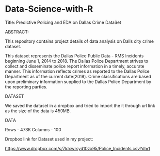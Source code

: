# Data-Science-with-R

Title: Predictive Policing and EDA on Dallas Crime DataSet

ABSTRACT:

This repository contains project details of data analysis on Dalls city crime dataset.

This dataset represents the Dallas Police Public Data - RMS Incidents beginning June 1, 2014 to 2018. The Dallas Police Department strives to collect and disseminate police report information in a timely, accurate manner. This information reflects crimes as reported to the Dallas Police Department as of the current date(2018). Crime classifications are based upon preliminary information supplied to the Dallas Police Department by the reporting parties.

DATASET

We saved the dataset in a dropbox and tried to import the it through url link as the size of the data is 450MB. 

DATA

Rows - 473K
Columns - 100 

Dropbox link for Dataset used in my project: 

 https://www.dropbox.com/s/7ldxwrsyd10zx95/Police_Incidents.csv?dl=1
